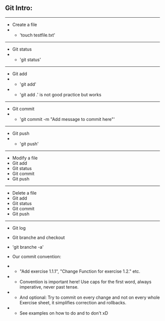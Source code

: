 ## Git Intro:

---

- Create a file
- - 'touch testfile.txt'

---

- Git status
- - 'git status'

---

- Git add
- - 'git add'
- - 'git add .' is not good practice but works

---

- Git commit
- - 'git commit -m "Add message to commit here"'

---

- Git push
- - 'git push'

---

- Modify a file
- Git add
- Git status
- Git commit
- Git push

---

- Delete a file
- Git add
- Git status
- Git commit
- Git push

---

- Git log
- Git branche and checkout
- 'git branche -a'

- Our commit convention:
- - "Add exercise 1.1.1", "Change Function for exercise 1.2." etc.
- - Convention is important here! Use caps for the first word, always imperative, never past tense.
- - And optional: Try to commit on every change and not on every whole Exercise sheet, it simplifies correction and rollbacks.
- - See examples on how to do and to don't xD
